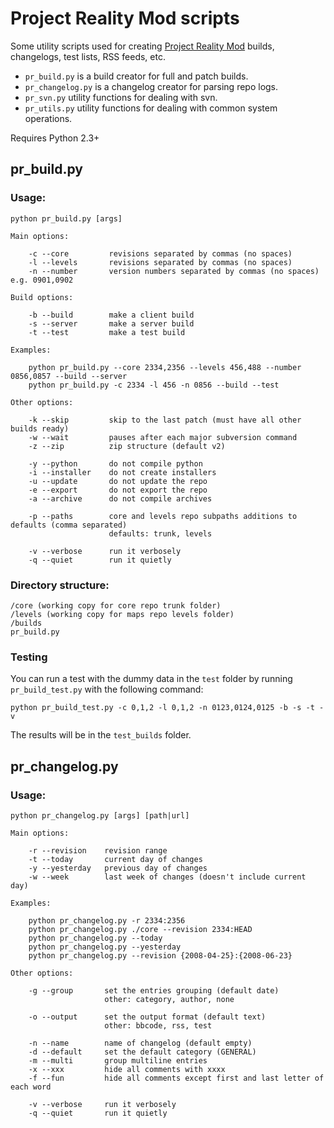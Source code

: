 # Project Reality Mod scripts

Some utility scripts used for creating [Project Reality Mod](http://realitymod.com) builds, changelogs, test lists, RSS feeds, etc.

* `pr_build.py` is a build creator for full and patch builds.
* `pr_changelog.py` is a changelog creator for parsing repo logs.
* `pr_svn.py` utility functions for dealing with svn.
* `pr_utils.py` utility functions for dealing with common system operations.

Requires Python 2.3+


## pr_build.py

### Usage:

	python pr_build.py [args]

	Main options:

		-c --core         revisions separated by commas (no spaces)
		-l --levels       revisions separated by commas (no spaces)
		-n --number       version numbers separated by commas (no spaces) e.g. 0901,0902

	Build options:

		-b --build        make a client build
		-s --server       make a server build
		-t --test         make a test build

	Examples:

		python pr_build.py --core 2334,2356 --levels 456,488 --number 0856,0857 --build --server
		python pr_build.py -c 2334 -l 456 -n 0856 --build --test

	Other options:

		-k --skip         skip to the last patch (must have all other builds ready)
		-w --wait         pauses after each major subversion command
		-z --zip          zip structure (default v2)

		-y --python       do not compile python
		-i --installer    do not create installers
		-u --update       do not update the repo
		-e --export       do not export the repo
		-a --archive      do not compile archives

		-p --paths        core and levels repo subpaths additions to defaults (comma separated)
		                  defaults: trunk, levels

		-v --verbose      run it verbosely
		-q --quiet        run it quietly

### Directory structure:

	/core (working copy for core repo trunk folder)
	/levels (working copy for maps repo levels folder)
	/builds
	pr_build.py

### Testing

You can run a test with the dummy data in the `test` folder by running `pr_build_test.py` with the following command:

	python pr_build_test.py -c 0,1,2 -l 0,1,2 -n 0123,0124,0125 -b -s -t -v

The results will be in the `test_builds` folder.


## pr_changelog.py

### Usage:

	python pr_changelog.py [args] [path|url]

	Main options:
	
		-r --revision    revision range
		-t --today       current day of changes
		-y --yesterday   previous day of changes
		-w --week        last week of changes (doesn't include current day)

	Examples:

		python pr_changelog.py -r 2334:2356
		python pr_changelog.py ./core --revision 2334:HEAD
		python pr_changelog.py --today
		python pr_changelog.py --yesterday
		python pr_changelog.py --revision {2008-04-25}:{2008-06-23}

	Other options:
	
		-g --group       set the entries grouping (default date)
		                 other: category, author, none
	
		-o --output      set the output format (default text)
		                 other: bbcode, rss, test
	
		-n --name        name of changelog (default empty)
		-d --default     set the default category (GENERAL)
		-m --multi       group multiline entries
		-x --xxx         hide all comments with xxxx
		-f --fun         hide all comments except first and last letter of each word
	
		-v --verbose     run it verbosely
		-q --quiet       run it quietly


